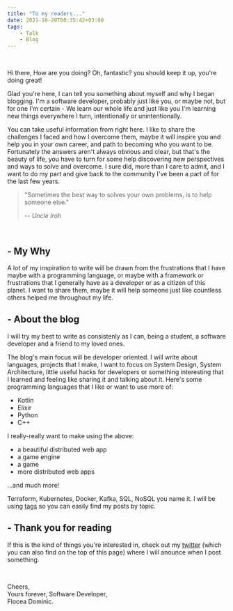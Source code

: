 ```yaml
---
title: "To my readers..."
date: 2021-10-20T00:35:42+03:00
tags: 
    - Talk
    - Blog
---
```


<br/>

Hi there, How are you doing? Oh, fantastic? you should keep it up, you're doing great!

Glad you're here, I can tell you something about myself and why I began blogging. I'm a software developer, probably just like you, or maybe not, but for one I'm certain - We learn our whole life and just like you I'm learning new things everywhere I turn, intentionally or unintentionally.

You can take useful information from right here. I like to share the challenges I faced and how I overcome them, maybe it will inspire you and help you in your own career, and path to becoming who you want to be. Fortunately the answers aren't always obvious and clear, but that's the beauty of life, you have to turn for some help discovering new perspectives and ways to solve and overcome. I sure did, more than I care to admit, and I want to do my part and give back to the community I've been a part of for the last few years. 

> "Sometimes the best way to solves your own problems, is to help someone else."
>
> -- <cite>Uncle Iroh</cite>

<br/>

## - My Why

A lot of my inspiration to write will be drawn from the frustrations that I have maybe with a programming language, or maybe with a framework or frustrations that I generally have as a developer or as a citizen of this planet. I want to share them, maybe it will help someone just like countless others helped me throughout my life.

## - About the blog

I will try my best to write as consistenly as I can, being a student, a software developer and a friend to my loved ones. 

The blog's main focus will be developer oriented. I will write about languages, projects that I make, I want to focus on System Design, System Architecture, little useful hacks for developers or something interesting that I learned and feeling like sharing it and talking about it. Here's some programming languages that I like or want to use more of:
- Kotlin
- Elixir
- Python
- C++

I really-really want to make using the above:
- a beautiful distributed web app
- a game engine
- a game
- more distributed web apps

...and much more!

Terraform, Kubernetes, Docker, Kafka, SQL, NoSQL you name it. I will be using <a href="https://domeeno.github.io/tags/" target="_blank">tags</a> so you can easily find my posts by topic. 

## - Thank you for reading

If this is the kind of things you're interested in, check out my <a href="https://twitter.com/dominic_whtver" target="_blank">twitter</a> (which you can also find on the top of this page) where I will anounce when I post something.

<br/>

Cheers,\
Yours forever, Software Developer,\
Flocea Dominic.

